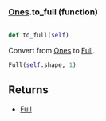 ### [Ones](Ones.md).to_full (function)


```py

def to_full(self)

```



Convert from [Ones](Ones.md) to [Full](Full.md).

```py
Full(self.shape, 1)
```

Returns
--------
* [Full](Full.md)

